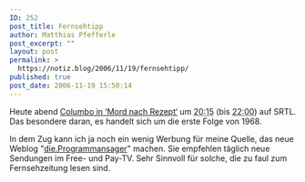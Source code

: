 ```yaml
---
ID: 252
post_title: Fernsehtipp
author: Matthias Pfefferle
post_excerpt: ""
layout: post
permalink: >
  https://notiz.blog/2006/11/19/fernsehtipp/
published: true
post_date: 2006-11-19 15:50:14
---
```

<!-- wp:paragraph -->
<p>Heute abend <a href="http://www.programmansager.de/2006/11/19/der-tagestipp-19112006/">Columbo in ‘Mord nach Rezept‘</a> um <abbr title="2006-11-19T20:15:00+0100">20:15</abbr> (bis <abbr title="2006-11-19T22:00:00+0100">22:00</abbr>) auf SRTL. Das besondere daran, es handelt sich um die erste Folge von 1968.</p>
<!-- /wp:paragraph -->

<!-- wp:paragraph -->
<p>In dem Zug kann ich ja noch ein wenig Werbung für meine Quelle, das neue Weblog "<a href="http://www.programmansager.de/">die.Programmansager</a>" machen. Sie empfehlen täglich neue Sendungen im Free- und Pay-TV. Sehr Sinnvoll für solche, die zu faul zum Fernsehzeitung lesen sind.</p>
<!-- /wp:paragraph -->